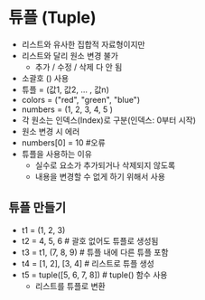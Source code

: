 # 튜플 (Tuple)
- 리스트와 유사한 집합적 자료형이지만
- 리스트와 달리 원소 변경 불가
    - 추가 / 수정 / 삭제 다 안 됨
- 소괄호 () 사용
- 튜플 = (값1, 값2, … , 값n)
- colors = ("red", "green", "blue")
- numbers = (1, 2, 3, 4, 5 )
- 각 원소는 인덱스(Index)로 구분(인덱스: 0부터 시작) 
- 원소 변경 시 에러
- numbers[0] = 10 #오류
- 튜플을 사용하는 이유
    - 실수로 요소가 추가되거나 삭제되지 않도록 
    - 내용을 변경할 수 없게 하기 위해서 사용

## 튜플 만들기
- t1 = (1, 2, 3)
- t2 = 4, 5, 6  # 괄호 없어도 튜플로 생성됨
- t3 = t1, (7, 8, 9) # 튜플 내에 다른 튜플 포함
- t4 = [1, 2], [3, 4] # 리스트로 튜플 생성
- t5 = tuple([5, 6, 7, 8]) # tuple() 함수 사용
    - 리스트를 튜플로 변환